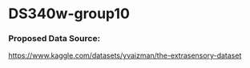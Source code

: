 # DS340w-group10

### Proposed Data Source:
https://www.kaggle.com/datasets/yvaizman/the-extrasensory-dataset
